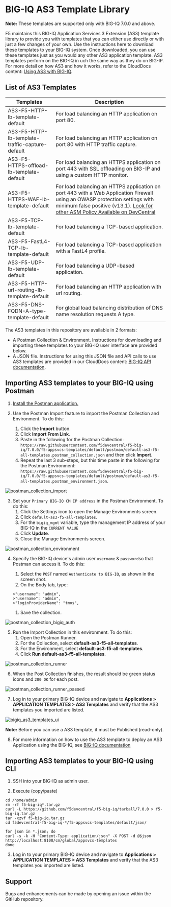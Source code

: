 BIG-IQ AS3 Template Library
===========================

**Note:** These templates are supported only with BIG-IQ 7.0.0 and above.

F5 maintains this BIG-IQ Application Services 3 Extension (AS3) template library to provide you with templates that you can either use directly or with just a few changes of your own. Use the instructions here to download these templates to your BIG-IQ system. Once downloaded, you can use these templates just as you would any other AS3 application template. AS3 templates perform on the BIG-IQ in uch  the same way as they do on BIG-IP. For more detail on how AS3 and how it works, refer to the CloudDocs content: [Using AS3 with BIG-IQ](https://clouddocs.f5.com/products/extensions/f5-appsvcs-extension/latest/userguide/big-iq.html). 

List of AS3 Templates
---------------------

Templates | Description
--------- | -----------
| AS3-F5-HTTP-lb-template-default | For load balancing an HTTP application on port 80.
| AS3-F5-HTTP-lb-template-traffic-capture-default | For load balancing an HTTP application on port 80 with HTTP traffic capture.
| AS3-F5-HTTPS-offload-lb-template-default | For load balancing an HTTPS application on port 443 with SSL offloading on BIG-IP and using a custom HTTP monitor.
| AS3-F5-HTTPS-WAF-lb-template-default | For load balancing an HTTPS application on port 443 with a Web Application Firewall using an OWASP protection settings with minimum false positive (v13.1). [Look for other ASM Policy Available on DevCentral](https://github.com/f5devcentral/f5-asm-policy-templates)
| AS3-F5-TCP-lb-template-default | For load balancing a TCP-based application.
| AS3-F5-FastL4-TCP-lb-template-default | For load balancing a TCP-based application with a FastL4 profile.
| AS3-F5-UDP-lb-template-default | For load balancing a UDP-based application.
| AS3-F5-HTTP-url-routing-lb-template-default | For load balancing an HTTP application with url routing.
| AS3-F5-DNS-FQDN-A-type-template-default | For global load balancing distribution of DNS name resolution requests A type.


The AS3 templates in this repository are available in 2 formats:

* A Postman Collection & Environment. Instructions for downloading and importing these templates to your BIG-IQ user interface are provided below.
* A JSON file. Instructions for using this JSON file and API calls to use AS3 templates are provided in our CloudDocs content: [BIG-IQ API documentation](https://clouddocs.f5.com/products/big-iq/mgmt-api/latest/ApiReferences/bigiq_public_api_ref/r_as3_template.html).

Importing AS3 templates to your BIG-IQ using Postman
----------------------------------------------------

1. [Install the Postman application.](https://learning.getpostman.com/docs/postman/launching_postman/installation_and_updates/)

2. Use the Postman Import feature to import the Postman Collection and Environment. To do this:
   1. Click the **Import** button.
   1. Click **Import From Link**.
   1. Paste in the following for the Postman Collection: `https://raw.githubusercontent.com/f5devcentral/f5-big-iq/7.0.0/f5-appsvcs-templates/default/postman/default-as3-f5-all-templates.postman_collection.json` and then click **Import**.
   1. Repeat the last 3 sub-steps, but this time paste in the following for the Postman Environment:  `https://raw.githubusercontent.com/f5devcentral/f5-big-iq/7.0.0/f5-appsvcs-templates/default/postman/default-as3-f5-all-templates.postman_environment.json`.

![postman_collection_import](./images/postman_collection_import.png)

3. Set your `Primary BIG-IQ CM IP address` in the Postman Environment. To do this:
   1. Click the Settings icon to open the Manage Environments screen.
   1. Click `default-as3-f5-all-templates`.
   1. For the `bigiq_mgmt` variable, type the management IP address of your BIG-IQ in the `CURRENT VALUE`
   1. Click **Update**.
   1. Close the Manage Environments screen.

![postman_collection_environment](./images/postman_collection_environment.png)

4. Specify the  BIG-IQ device's admin user `username` & `password`so that Postman can access it. To do this:
   1. Select the `POST` named `Authenticate to BIG-IQ`, as shown in the screen shot.
   1. On the Body tab, type:
   
   ```
   >"username": "admin",
   >"username": "admin",
   >"loginProviderName": "tmos",
   ```

   1. Save the collection.

![postman_collection_bigiq_auth](./images/postman_collection_bigiq_auth.png)

5. Run the Import Collection in this environment. To do this:
   1. Open the Postman Runner.
   1. For the Collection, select **default-as3-f5-all-templates**.
   1. For the Environment, select **default-as3-f5-all-templates**.
   1. Click **Run default-as3-f5-all-templates**.

![postman_collection_runner](./images/postman_collection_runner.png)

6. When the Post Collection finishes, the result should be green status icons and  `200 OK` for each post.

![postman_collection_runner_passed](./images/postman_collection_runner_passed.png)

7. Log in to your primary BIG-IQ device and navigate to **Applications > APPLICATION TEMPLATES > AS3 Templates** and verify that the AS3 templates you imported are listed.

![bigiq_as3_templates_ui](./images/bigiq_as3_templates_ui.png)

**Note:** Before you can use a AS3 template, it must be Published (read-only).

8. For more information on how to use the AS3 template to deploy an AS3 Application using the BIG-IQ, see [BIG-IQ documentation](https://support.f5.com/csp/knowledge-center/software/BIG-IQ?module=BIG-IQ%20Centralized%20Management&version=7.0.0)

Importing AS3 templates to your BIG-IQ using CLI
------------------------------------------------

1. SSH into your BIG-IQ as admin user.

2. Execute (copy/paste)

```
cd /home/admin
rm -rf f5-big-iq*.tar.gz
curl -L https://github.com/f5devcentral/f5-big-iq/tarball/7.0.0 > f5-big-iq.tar.gz
tar -xzvf f5-big-iq.tar.gz
cd f5devcentral-f5-big-iq-*/f5-appsvcs-templates/default/json/

for json in *.json; do
curl -s -k -H "Content-Type: application/json" -X POST -d @$json http://localhost:8100/cm/global/appsvcs-templates
done
```
3. Log in to your primary BIG-IQ device and navigate to **Applications > APPLICATION TEMPLATES > AS3 Templates** and verify that the AS3 templates you imported are listed.

Support
-------

Bugs and enhancements can be made by opening an issue within the GitHub repository.
